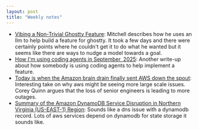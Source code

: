 ```yaml
---
layout: post
title: "Weekly notes"
---
```


* [Vibing a Non-Trivial Ghostty Feature](https://mitchellh.com/writing/non-trivial-vibing): Mitchell describes how he uses an llm to help build a feature for ghostty. It took a few days and there were certainly points where he couldn't get it to do what he wanted but it seems like there are ways to nudge a model towards a goal.
* [How I'm using coding agents in September, 2025](https://blog.fsck.com/2025/10/05/how-im-using-coding-agents-in-september-2025/): Another write-up about how somebody is using coding agents to help implement a feature.
* [Today is when the Amazon brain drain finally sent AWS down the spout](https://www.theregister.com/2025/10/20/aws_outage_amazon_brain_drain_corey_quinn/): Interesting take on why aws might be seeing more large scale issues. Corey Quinn argues that the loss of senior engineers is leading to more outages.
* [Summary of the Amazon DynamoDB Service Disruption in Northern Virginia (US-EAST-1) Region](https://aws.amazon.com/message/101925/): Sounds like a dns issue with a dynamodb record. Lots of aws services depend on dynamodb for state storage it sounds like.
